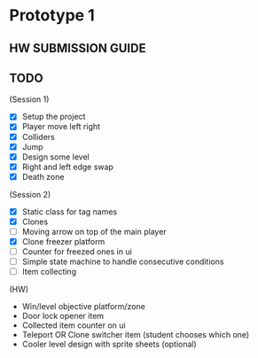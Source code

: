 # Prototype 1

## HW SUBMISSION GUIDE


## TODO
(Session 1)

- [x] Setup the project
- [x] Player move left right
- [x] Colliders
- [x] Jump
- [x] Design some level
- [x] Right and left edge swap
- [x] Death zone

(Session 2)

- [x] Static class for tag names
- [x] Clones
- [ ] Moving arrow on top of the main player 
- [x] Clone freezer platform
- [ ] Counter for freezed ones in ui
- [ ] Simple state machine to handle consecutive conditions
- [ ] Item collecting

(HW)

- Win/level objective platform/zone
- Door lock opener item
- Collected item counter on ui
- Teleport OR Clone switcher item (student chooses which one)
- Cooler level design with sprite sheets (optional)
